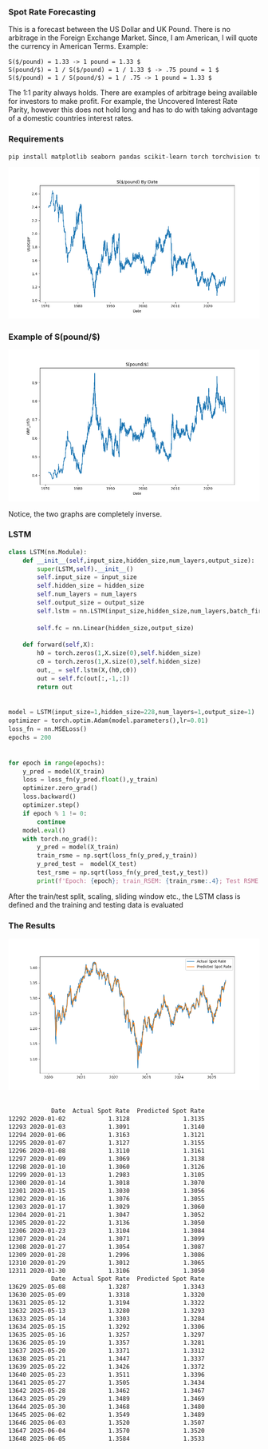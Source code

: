 ### Spot Rate Forecasting
This is a forecast between the US Dollar and UK Pound. There is no arbitrage in the Foreign Exchange Market. Since, I am American, I will quote the currency in American Terms. Example: 
```text
S($/pound) = 1.33 -> 1 pound = 1.33 $
S(pound/$) = 1 / S($/pound) = 1 / 1.33 $ -> .75 pound = 1 $
S($/pound) = 1 / S(pound/$) = 1 / .75 -> 1 pound = 1.33 $
```

The 1:1 parity always holds. There are examples of arbitrage being available for investors to make profit. For example, the Uncovered Interest Rate Parity, however this does not hold long and has to do with taking advantage of a domestic countries interest rates.

### Requirements
```bash
pip install matplotlib seaborn pandas scikit-learn torch torchvision torchaudio numpy fred
```

![Spot_Rate_USDGBP](images/spotrate.png)

### Example of S(pound/$)
![Spot_Rate_GBP](images/sportrate_GBPUSD.png)

Notice, the two graphs are completely inverse.

### LSTM
```python
class LSTM(nn.Module):
    def __init__(self,input_size,hidden_size,num_layers,output_size):
        super(LSTM,self).__init__()
        self.input_size = input_size
        self.hidden_size = hidden_size
        self.num_layers = num_layers
        self.output_size = output_size
        self.lstm = nn.LSTM(input_size,hidden_size,num_layers,batch_first=True)
        
        self.fc = nn.Linear(hidden_size,output_size)
        
    def forward(self,X):
        h0 = torch.zeros(1,X.size(0),self.hidden_size)
        c0 = torch.zeros(1,X.size(0),self.hidden_size)
        out,_ = self.lstm(X,(h0,c0))
        out = self.fc(out[:,-1,:])
        return out


model = LSTM(input_size=1,hidden_size=228,num_layers=1,output_size=1)
optimizer = torch.optim.Adam(model.parameters(),lr=0.01)
loss_fn = nn.MSELoss()
epochs = 200


for epoch in range(epochs):
    y_pred = model(X_train)
    loss = loss_fn(y_pred.float(),y_train)
    optimizer.zero_grad()
    loss.backward()
    optimizer.step()
    if epoch % 1 != 0:
        continue
    model.eval()
    with torch.no_grad():
        y_pred = model(X_train)
        train_rsme = np.sqrt(loss_fn(y_pred,y_train))
        y_pred_test =  model(X_test)
        test_rsme = np.sqrt(loss_fn(y_pred_test,y_test))
        print(f'Epoch: {epoch}; train_RSEM: {train_rsme:.4}; Test RSME: {test_rsme:.4}')
```

After the train/test split, scaling, sliding window etc., the LSTM class is defined and the training and testing data is evaluated

### The Results

![predicted_vs_actual_spot_rate](images/predicted_vs_actual_SpotRate.png)

```text

            Date  Actual Spot Rate  Predicted Spot Rate
12292 2020-01-02            1.3128               1.3135
12293 2020-01-03            1.3091               1.3140
12294 2020-01-06            1.3163               1.3121
12295 2020-01-07            1.3127               1.3155
12296 2020-01-08            1.3110               1.3161
12297 2020-01-09            1.3069               1.3138
12298 2020-01-10            1.3060               1.3126
12299 2020-01-13            1.2983               1.3105
12300 2020-01-14            1.3018               1.3070
12301 2020-01-15            1.3030               1.3056
12302 2020-01-16            1.3076               1.3055
12303 2020-01-17            1.3029               1.3060
12304 2020-01-21            1.3047               1.3052
12305 2020-01-22            1.3136               1.3050
12306 2020-01-23            1.3104               1.3084
12307 2020-01-24            1.3071               1.3099
12308 2020-01-27            1.3054               1.3087
12309 2020-01-28            1.2996               1.3086
12310 2020-01-29            1.3012               1.3065
12311 2020-01-30            1.3106               1.3050
            Date  Actual Spot Rate  Predicted Spot Rate
13629 2025-05-08            1.3287               1.3343
13630 2025-05-09            1.3318               1.3320
13631 2025-05-12            1.3194               1.3322
13632 2025-05-13            1.3280               1.3293
13633 2025-05-14            1.3303               1.3284
13634 2025-05-15            1.3292               1.3306
13635 2025-05-16            1.3257               1.3297
13636 2025-05-19            1.3357               1.3281
13637 2025-05-20            1.3371               1.3312
13638 2025-05-21            1.3447               1.3337
13639 2025-05-22            1.3426               1.3372
13640 2025-05-23            1.3511               1.3396
13641 2025-05-27            1.3505               1.3434
13642 2025-05-28            1.3462               1.3467
13643 2025-05-29            1.3489               1.3469
13644 2025-05-30            1.3468               1.3480
13645 2025-06-02            1.3549               1.3489
13646 2025-06-03            1.3520               1.3507
13647 2025-06-04            1.3570               1.3520
13648 2025-06-05            1.3584               1.3533
```












